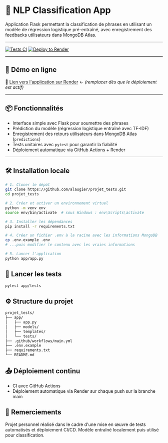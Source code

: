 # 🧠 NLP Classification App
Application Flask permettant la classification de phrases en utilisant un modèle de régression logistique pré-entraîné, avec enregistrement des feedbacks utilisateurs dans MongoDB Atlas.

---
[![Tests CI](https://github.com/alaugier/projet_tests/actions/workflows/main.yml/badge.svg)](https://github.com/alaugier/projet_tests/actions/workflows/main.yml)
[![Deploy to Render](https://img.shields.io/badge/render-deployed-brightgreen?logo=render)](https://dashboard.render.com/web/services)

---
## 🚀 Démo en ligne
🔗 [Lien vers l'application sur Render](https://ton-app.render.com) ← *(remplacer dès que le déploiement est actif)*

---
## 📦 Fonctionnalités
- Interface simple avec Flask pour soumettre des phrases
- Prédiction du modèle (régression logistique entraîné avec TF-IDF)
- Enregistrement des retours utilisateurs dans MongoDB Atlas (`predictions`)
- Tests unitaires avec `pytest` pour garantir la fiabilité
- Déploiement automatique via GitHub Actions + Render

---
## 🛠️ Installation locale
```bash
# 1. Cloner le dépôt
git clone https://github.com/alaugier/projet_tests.git
cd projet_tests

# 2. Créer et activer un environnement virtuel
python -m venv env
source env/bin/activate  # sous Windows : env\Scripts\activate

# 3. Installer les dépendances
pip install -r requirements.txt

# 4. Créer un fichier .env à la racine avec les informations MongoDB
cp .env.example .env
# ...puis modifier le contenu avec les vraies informations

# 5. Lancer l'application
python app/app.py
```

## 🧪 Lancer les tests
```bash
pytest app/tests
```

## ⚙️ Structure du projet
```bash
projet_tests/
├── app/
│   ├── app.py
│   ├── models/
│   ├── templates/
│   └── tests/
├── .github/workflows/main.yml
├── .env.example
├── requirements.txt
└── README.md
```

## 📤 Déploiement continu
- CI avec GitHub Actions
- Déploiement automatique via Render sur chaque push sur la branche main

## 🙌 Remerciements
Projet personnel réalisé dans le cadre d'une mise en œuvre de tests automatisés et déploiement CI/CD.
Modèle entraîné localement puis utilisé pour classification.